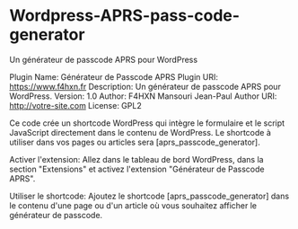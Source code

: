 # Wordpress-APRS-pass-code-generator
Un générateur de passcode APRS pour WordPress


Plugin Name: Générateur de Passcode APRS
Plugin URI: https://www.f4hxn.fr
Description: Un générateur de passcode APRS pour WordPress.
Version: 1.0
Author: F4HXN Mansouri Jean-Paul
Author URI: http://votre-site.com
License: GPL2

Ce code crée un shortcode WordPress qui intègre le formulaire et le script JavaScript directement dans le contenu de WordPress. Le shortcode à utiliser dans vos pages ou articles sera [aprs_passcode_generator].

Activer l'extension:
Allez dans le tableau de bord WordPress, dans la section "Extensions" et activez l'extension "Générateur de Passcode APRS".

Utiliser le shortcode:
Ajoutez le shortcode [aprs_passcode_generator] dans le contenu d'une page ou d'un article où vous souhaitez afficher le générateur de passcode.
